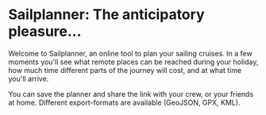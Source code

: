 # Sailplanner: The anticipatory pleasure...

Welcome to Sailplanner, an online tool to plan your sailing cruises.
In a few moments you'll see what remote places can be reached during your holiday,
how much time different parts of the journey will cost, and at what time you'll arrive.

You can save the planner and share the link with your crew, or your friends at home.
Different export-formats are available (GeoJSON, GPX, KML).

<!--
    If you need more detailed instructions, please take a look at the <a href="/page/howto/">HowTo</a>.
	If you have other questions, take a look at the <a href="/page/faq" title="Frequently asked Questions">FAQ</a>.
-->

